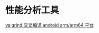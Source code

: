 # 性能分析工具


[valgrind 交叉编译 android arm/arm64 平台](https://blog.csdn.net/Nuck_Cat/article/details/102917710)
